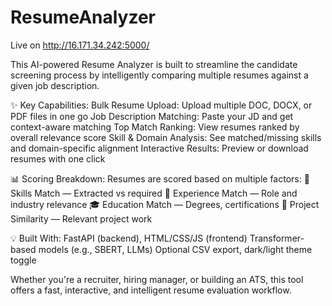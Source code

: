 # ResumeAnalyzer

Live on http://16.171.34.242:5000/

This AI-powered Resume Analyzer is built to streamline the candidate screening process by intelligently comparing multiple resumes against a given job description.

✨ Key Capabilities:
Bulk Resume Upload: Upload multiple DOC, DOCX, or PDF files in one go
Job Description Matching: Paste your JD and get context-aware matching
Top Match Ranking: View resumes ranked by overall relevance score
Skill & Domain Analysis: See matched/missing skills and domain-specific alignment
Interactive Results: Preview or download resumes with one click


📊 Scoring Breakdown:
Resumes are scored based on multiple factors:
🔧 Skills Match — Extracted vs required
💼 Experience Match — Role and industry relevance
🎓 Education Match — Degrees, certifications
🧠 Project Similarity — Relevant project work


💡 Built With:
FastAPI (backend), HTML/CSS/JS (frontend)
Transformer-based models (e.g., SBERT, LLMs)
Optional CSV export, dark/light theme toggle


Whether you're a recruiter, hiring manager, or building an ATS, this tool offers a fast, interactive, and intelligent resume evaluation workflow.
